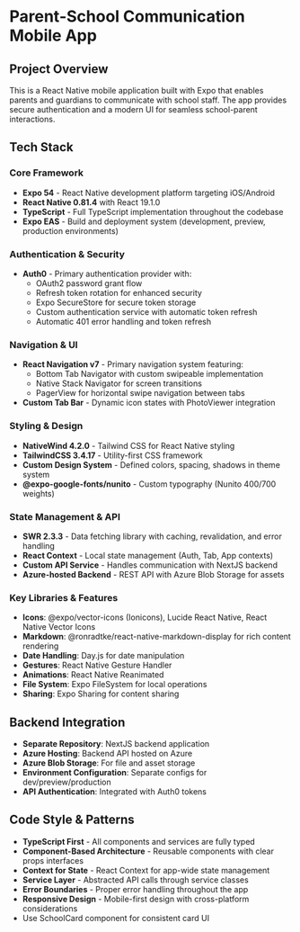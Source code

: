 # Parent-School Communication Mobile App

## Project Overview

This is a React Native mobile application built with Expo that enables parents and guardians to communicate with school staff. The app provides secure authentication and a modern UI for seamless school-parent interactions.

## Tech Stack

### Core Framework

- **Expo 54** - React Native development platform targeting iOS/Android
- **React Native 0.81.4** with React 19.1.0
- **TypeScript** - Full TypeScript implementation throughout the codebase
- **Expo EAS** - Build and deployment system (development, preview, production environments)

### Authentication & Security

- **Auth0** - Primary authentication provider with:
  - OAuth2 password grant flow
  - Refresh token rotation for enhanced security
  - Expo SecureStore for secure token storage
  - Custom authentication service with automatic token refresh
  - Automatic 401 error handling and token refresh

### Navigation & UI

- **React Navigation v7** - Primary navigation system featuring:
  - Bottom Tab Navigator with custom swipeable implementation
  - Native Stack Navigator for screen transitions
  - PagerView for horizontal swipe navigation between tabs
- **Custom Tab Bar** - Dynamic icon states with PhotoViewer integration

### Styling & Design

- **NativeWind 4.2.0** - Tailwind CSS for React Native styling
- **TailwindCSS 3.4.17** - Utility-first CSS framework
- **Custom Design System** - Defined colors, spacing, shadows in theme system
- **@expo-google-fonts/nunito** - Custom typography (Nunito 400/700 weights)

### State Management & API

- **SWR 2.3.3** - Data fetching library with caching, revalidation, and error handling
- **React Context** - Local state management (Auth, Tab, App contexts)
- **Custom API Service** - Handles communication with NextJS backend
- **Azure-hosted Backend** - REST API with Azure Blob Storage for assets

### Key Libraries & Features

- **Icons**: @expo/vector-icons (Ionicons), Lucide React Native, React Native Vector Icons
- **Markdown**: @ronradtke/react-native-markdown-display for rich content rendering
- **Date Handling**: Day.js for date manipulation
- **Gestures**: React Native Gesture Handler
- **Animations**: React Native Reanimated
- **File System**: Expo FileSystem for local operations
- **Sharing**: Expo Sharing for content sharing

## Backend Integration

- **Separate Repository**: NextJS backend application
- **Azure Hosting**: Backend API hosted on Azure
- **Azure Blob Storage**: For file and asset storage
- **Environment Configuration**: Separate configs for dev/preview/production
- **API Authentication**: Integrated with Auth0 tokens

## Code Style & Patterns

- **TypeScript First** - All components and services are fully typed
- **Component-Based Architecture** - Reusable components with clear props interfaces
- **Context for State** - React Context for app-wide state management
- **Service Layer** - Abstracted API calls through service classes
- **Error Boundaries** - Proper error handling throughout the app
- **Responsive Design** - Mobile-first design with cross-platform considerations
- Use SchoolCard component for consistent card UI
